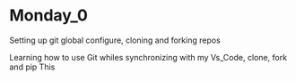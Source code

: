 # Monday_0
Setting up git global configure, cloning and forking repos

Learning how to use Git whiles synchronizing with my Vs_Code, clone, fork and pip
This 

